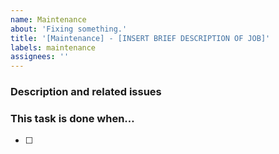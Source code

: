 ```yaml
---
name: Maintenance
about: 'Fixing something.'
title: '[Maintenance] - [INSERT BRIEF DESCRIPTION OF JOB]'
labels: maintenance
assignees: ''
---
```


### Description and related issues

### This task is done when…

- [ ]
